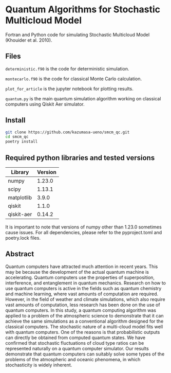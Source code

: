 # Quantum Algorithms for Stochastic Multicloud Model

Fortran and Python code for simulating Stochastic Multicloud Model (Khouider et al. 2010). 

## Files
`deterministic.f90` is the code for deterministic simulation.

`montecarlo.f90` is the code for classical Monte Carlo calculation.

`plot_for_article` is the jupyter notebook for plotting results.

`quantum.py` is the main quantum simulation algorithm working on classical computers using Qiskit Aer simulator.

## Install
```bash
git clone https://github.com/kazumasa-ueno/smcm_qc.git
cd smcm_qc
poetry install
```

## Required python libraries and tested versions
| Library | Version |
|--------------|------------|
| numpy        | 1.23.0     |
| scipy        | 1.13.1     |
| matplotlib   | 3.9.0      |
| qiskit       | 1.1.0      |
| qiskit-aer   | 0.14.2     |

It is important to note that versions of numpy other than 1.23.0 sometimes cause issues. For all dependencies, please refer to the pyproject.toml and poetry.lock files.

## Abstract
Quantum computers have attracted much attention in recent years. This may be because the development of the actual quantum machine is accelerating. Quantum computers use the properties of superposition, interference, and entanglement in quantum mechanics. Research on how to use quantum computers is active in the fields such as quantum chemistry and machine learning, where vast amounts of computation are required. However, in the field of weather and climate simulations, which also require vast amounts of computation, less research has been done on the use of quantum computers. In this study, a quantum computing algorithm was applied to a problem of the atmospheric science to demonstrate that it can achieve the same simulations as a conventional algorithm designed for the classical computers. The stochastic nature of a multi-cloud model fits well with quantum computers. One of the reasons is that probabilistic outputs can directly be obtained from computed quantum states. We have confirmed that stochastic fluctuations of cloud type ratios can be represented naturally on a quantum computer simulator. Our results demonstrate that quantum computers can suitably solve some types of the problems of the atmospheric and oceanic phenomena, in which stochasticity is widely inherent.